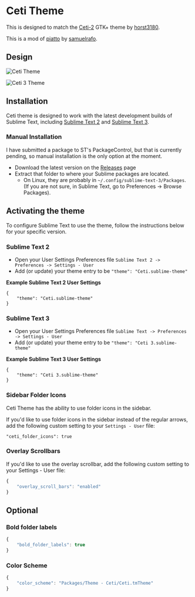 # Ceti Theme

This is designed to match the [Ceti-2](https://github.com/horst3180/Ceti-2-theme) GTK+ theme by [horst3180](https://horst3180.deviantart.com).

This is a mod of [piatto](https://github.com/samuelrafo/piatto) by [samuelrafo](https://github.com/samuelrafo).

## Design

![Ceti Theme](https://raw.github.com/hckr/ceti-sublime-text/master/images/ceti.png)

![Ceti 3 Theme](https://raw.github.com/hckr/ceti-sublime-text/master/images/ceti3.png)

## Installation

Ceti theme is designed to work with the latest development builds of Sublime Text, including [Sublime Text 2](http://www.sublimetext.com/dev) and [Sublime Text 3](http://www.sublimetext.com/3dev).

### Manual Installation

I have submitted a package to ST's PackageControl, but that is currently pending, so manual installation is the only option at the moment.

* Download the latest version on the [Releases](https://github.com/hckr/ceti-sublime-text/releases) page
* Extract that folder to where your Sublime packages are located. 
    * On Linux, they are probably in `~/.config/sublime-text-3/Packages`. (If you are not sure, in Sublime Text, go to Preferences -> Browse Packages).

## Activating the theme

To configure Sublime Text to use the theme, follow the instructions below for your specific version.

### Sublime Text 2

* Open your User Settings Preferences file `Sublime Text 2 -> Preferences -> Settings - User`
* Add (or update) your theme entry to be `"theme": "Ceti.sublime-theme"`

**Example Sublime Text 2 User Settings**

    {
        "theme": "Ceti.sublime-theme"
    }

### Sublime Text 3

* Open your User Settings Preferences file `Sublime Text -> Preferences -> Settings - User`
* Add (or update) your theme entry to be `"theme": "Ceti 3.sublime-theme"`

**Example Sublime Text 3 User Settings**

    {
        "theme": "Ceti 3.sublime-theme"
    }

### Sidebar Folder Icons

Ceti Theme has the ability to use folder icons in the sidebar.

If you'd like to use folder icons in the sidebar instead of the regular arrows, add the following custom setting to your `Settings - User` file:

    "ceti_folder_icons": true

### Overlay Scrollbars

If you'd like to use the overlay scrollbar, add the following custom setting to your Settings - User file:

```javascript
{
    "overlay_scroll_bars": "enabled"
}
```

## Optional


### Bold folder labels

```javascript
{
    "bold_folder_labels": true
}
```


### Color Scheme

```javascript
{
    "color_scheme": "Packages/Theme - Ceti/Ceti.tmTheme"
}
```
